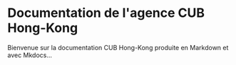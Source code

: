  # Documentation de l'agence CUB Hong-Kong

 Bienvenue sur la documentation CUB Hong-Kong produite en Markdown et avec Mkdocs...
